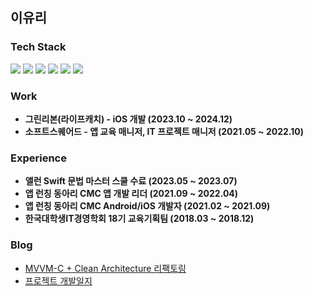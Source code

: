 ## 이유리

### Tech Stack
<p>   
<img src="https://img.shields.io/badge/iOS-181717?style=flat-square&logo=Apple&logoColor=Black"/> <img src="https://img.shields.io/badge/Swift-F05138?style=flat-square&logo=Swift&logoColor=white"/> <img src="https://img.shields.io/badge/Android-3DDC84?style=flat-square&logo=Android&logoColor=white"/></a> <img src="https://img.shields.io/badge/kotlin-%237F52FF.svg?style=flat-square&logo=Kotlin&logoColor=white" /> <img src="https://img.shields.io/badge/Java-007396?style=flag-square&logo=OpenJDK&logoColor=white"> <img src="https://img.shields.io/badge/Python-3776AB?style=flat-square&logo=Python&logoColor=white"/>
    </p>

### Work
- **그린리본(라이프캐치) - iOS 개발 (2023.10 ~ 2024.12)**
- **소프트스퀘어드 -  앱 교육 매니저, IT 프로젝트 매니저 (2021.05 ~ 2022.10)**

### Experience

- **앨런 Swift 문법 마스터 스쿨 수료 (2023.05 ~ 2023.07)**
- **앱 런칭 동아리 CMC 앱 개발 리더 (2021.09 ~ 2022.04)**
- **앱 런칭 동아리 CMC Android/iOS 개발자 (2021.02 ~ 2021.09)**
- **한국대학생IT경영학회 18기 교육기획팀 (2018.03 ~ 2018.12)**

### Blog

- [MVVM-C + Clean Architecture 리팩토링](https://devyul.tistory.com/199)
- [프로젝트 개발일지](https://devyul.tistory.com/category/%F0%9F%93%B1%20%20%ED%94%8C%EC%A0%9D%20%EA%B0%9C%EB%B0%9C%EC%9D%BC%EC%A7%80)

